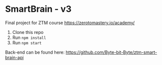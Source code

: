 # SmartBrain - v3
Final project for ZTM course
https://zerotomastery.io/academy/

1. Clone this repo
2. Run `npm install`
3. Run `npm start`

Back-end can be found here: https://github.com/Byte-bit-Byte/ztm-smart-brain-api